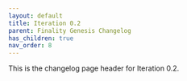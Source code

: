 ```yaml
---
layout: default
title: Iteration 0.2
parent: Finality Genesis Changelog
has_children: true
nav_order: 8
---
```


This is the changelog page header for Iteration 0.2.